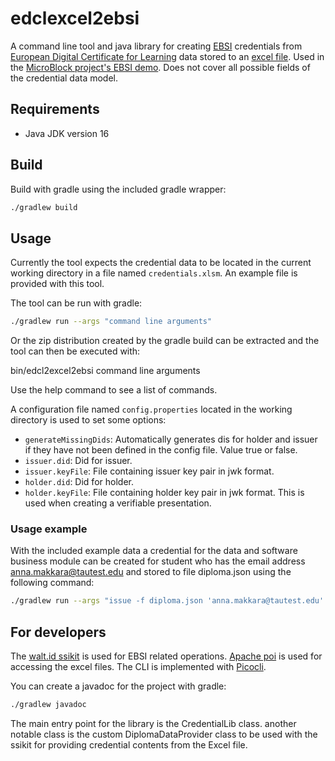 # edclexcel2ebsi

A command line tool and java library for creating [EBSI](https://ec.europa.eu/cefdigital/wiki/display/CEFDIGITAL/EBSI) credentials from [European Digital Certificate for Learning](https://europa.eu/europass/fi/node/797)
data stored to an [excel
file](https://europa.eu/europass/digital-credentials/issuer/#/home). Used in the
[MicroBlock project's EBSI demo](http://microblock.rd.tuni.fi/). Does not cover
all possible fields of the credential data model.

## Requirements

- Java JDK version 16

## Build

Build with gradle using the included gradle wrapper:

```bash
./gradlew build   
```

## Usage

Currently the tool expects the credential data to be located in the current
working directory in a file named `credentials.xlsm`. An example file is
provided with this tool.

The tool can be run with gradle:

```bash
./gradlew run --args "command line arguments"
```

Or the zip distribution created by the gradle build can be extracted and the tool can then be executed with:

bin/edcl2excel2ebsi command line arguments

Use the help command to see a list of commands.

A configuration file named `config.properties` located in the working directory
is used to set some options:

- `generateMissingDids`: Automatically generates dis for holder and issuer if they
  have not been defined in the config file. Value true or false.
- `issuer.did`: Did for issuer.
- `issuer.keyFile`: File containing issuer key pair in jwk format.
- `holder.did`: Did for holder.
- `holder.keyFile`: File containing holder key pair in jwk format. This is used
  when creating a verifiable presentation.

### Usage example

With the included example data a credential for the data and software business
module can be created for student who has the email address anna.makkara@tautest.edu
and stored to file diploma.json using the following command:

```bash
./gradlew run --args "issue -f diploma.json 'anna.makkara@tautest.edu' 'Data and Software Business module'"
```

## For developers

The [walt.id ssikit](https://github.com/walt-id/waltid-ssikit) is used for EBSI
related operations. [Apache poi](https://poi.apache.org/components/spreadsheet/)
is used for accessing the excel files. The CLI is implemented with [Picocli](https://picocli.info/).

You can create a javadoc for the project with gradle:

```bash
./gradlew javadoc
```

The main entry point for the library is the CredentialLib class. another notable
class is the custom DiplomaDataProvider class to be used with the ssikit for
providing credential contents from the Excel file.

